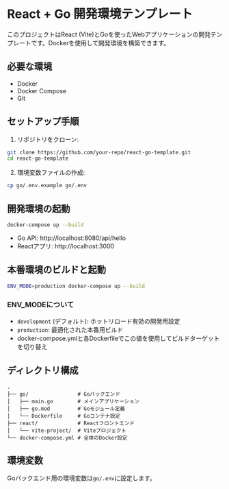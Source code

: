 # React + Go 開発環境テンプレート

このプロジェクトはReact (Vite)とGoを使ったWebアプリケーションの開発テンプレートです。Dockerを使用して開発環境を構築できます。

## 必要な環境
- Docker
- Docker Compose
- Git

## セットアップ手順

1. リポジトリをクローン:
```bash
git clone https://github.com/your-repo/react-go-template.git
cd react-go-template
```

2. 環境変数ファイルの作成:
```bash
cp go/.env.example go/.env
```

## 開発環境の起動

```bash
docker-compose up --build
```

- Go API: http://localhost:8080/api/hello
- Reactアプリ: http://localhost:3000

## 本番環境のビルドと起動

```bash
ENV_MODE=production docker-compose up --build
```

### ENV_MODEについて
- `development` (デフォルト): ホットリロード有効の開発用設定
- `production`: 最適化された本番用ビルド
- docker-compose.ymlと各Dockerfileでこの値を使用してビルドターゲットを切り替え

## ディレクトリ構成

```
.
├── go/                # Goバックエンド
│   ├── main.go        # メインアプリケーション
│   ├── go.mod         # Goモジュール定義
│   └── Dockerfile     # Goコンテナ設定
├── react/             # Reactフロントエンド
│   └── vite-project/  # Viteプロジェクト
└── docker-compose.yml # 全体のDocker設定
```

## 環境変数

Goバックエンド用の環境変数は`go/.env`に設定します。

